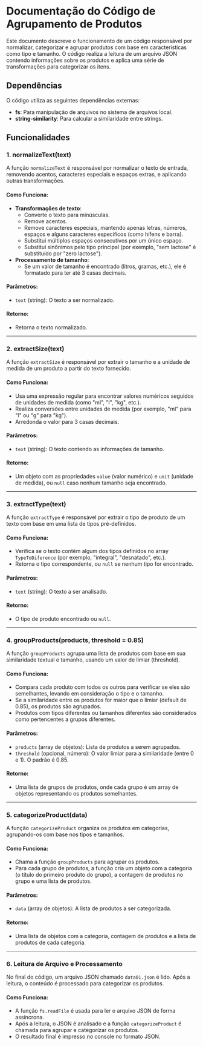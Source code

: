 # Documentação do Código de Agrupamento de Produtos

Este documento descreve o funcionamento de um código responsável por normalizar, categorizar e agrupar produtos com base em características como tipo e tamanho. O código realiza a leitura de um arquivo JSON contendo informações sobre os produtos e aplica uma série de transformações para categorizar os itens.

## Dependências

O código utiliza as seguintes dependências externas:
- **fs**: Para manipulação de arquivos no sistema de arquivos local.
- **string-similarity**: Para calcular a similaridade entre strings.

## Funcionalidades

### 1. **normalizeText(text)**

A função `normalizeText` é responsável por normalizar o texto de entrada, removendo acentos, caracteres especiais e espaços extras, e aplicando outras transformações.

#### Como Funciona:
- **Transformações de texto**:
  - Converte o texto para minúsculas.
  - Remove acentos.
  - Remove caracteres especiais, mantendo apenas letras, números, espaços e alguns caracteres específicos (como hífens e barra).
  - Substitui múltiplos espaços consecutivos por um único espaço.
  - Substitui sinônimos pelo tipo principal (por exemplo, "sem lactose" é substituído por "zero lactose").
- **Processamento de tamanho**:
  - Se um valor de tamanho é encontrado (litros, gramas, etc.), ele é formatado para ter até 3 casas decimais.
  
#### Parâmetros:
- `text` (string): O texto a ser normalizado.

#### Retorno:
- Retorna o texto normalizado.

---

### 2. **extractSize(text)**

A função `extractSize` é responsável por extrair o tamanho e a unidade de medida de um produto a partir do texto fornecido.

#### Como Funciona:
- Usa uma expressão regular para encontrar valores numéricos seguidos de unidades de medida (como "ml", "l", "kg", etc.).
- Realiza conversões entre unidades de medida (por exemplo, "ml" para "l" ou "g" para "kg").
- Arredonda o valor para 3 casas decimais.

#### Parâmetros:
- `text` (string): O texto contendo as informações de tamanho.

#### Retorno:
- Um objeto com as propriedades `value` (valor numérico) e `unit` (unidade de medida), ou `null` caso nenhum tamanho seja encontrado.

---

### 3. **extractType(text)**

A função `extractType` é responsável por extrair o tipo de produto de um texto com base em uma lista de tipos pré-definidos.

#### Como Funciona:
- Verifica se o texto contém algum dos tipos definidos no array `TypeToDiference` (por exemplo, "integral", "desnatado", etc.).
- Retorna o tipo correspondente, ou `null` se nenhum tipo for encontrado.

#### Parâmetros:
- `text` (string): O texto a ser analisado.

#### Retorno:
- O tipo de produto encontrado ou `null`.

---

### 4. **groupProducts(products, threshold = 0.85)**

A função `groupProducts` agrupa uma lista de produtos com base em sua similaridade textual e tamanho, usando um valor de limiar (threshold).

#### Como Funciona:
- Compara cada produto com todos os outros para verificar se eles são semelhantes, levando em consideração o tipo e o tamanho.
- Se a similaridade entre os produtos for maior que o limiar (default de 0.85), os produtos são agrupados.
- Produtos com tipos diferentes ou tamanhos diferentes são considerados como pertencentes a grupos diferentes.

#### Parâmetros:
- `products` (array de objetos): Lista de produtos a serem agrupados.
- `threshold` (opcional, número): O valor limiar para a similaridade (entre 0 e 1). O padrão é 0.85.

#### Retorno:
- Uma lista de grupos de produtos, onde cada grupo é um array de objetos representando os produtos semelhantes.

---

### 5. **categorizeProduct(data)**

A função `categorizeProduct` organiza os produtos em categorias, agrupando-os com base nos tipos e tamanhos.

#### Como Funciona:
- Chama a função `groupProducts` para agrupar os produtos.
- Para cada grupo de produtos, a função cria um objeto com a categoria (o título do primeiro produto do grupo), a contagem de produtos no grupo e uma lista de produtos.

#### Parâmetros:
- `data` (array de objetos): A lista de produtos a ser categorizada.

#### Retorno:
- Uma lista de objetos com a categoria, contagem de produtos e a lista de produtos de cada categoria.

---

### 6. **Leitura de Arquivo e Processamento**

No final do código, um arquivo JSON chamado `data01.json` é lido. Após a leitura, o conteúdo é processado para categorizar os produtos.

#### Como Funciona:
- A função `fs.readFile` é usada para ler o arquivo JSON de forma assíncrona.
- Após a leitura, o JSON é analisado e a função `categorizeProduct` é chamada para agrupar e categorizar os produtos.
- O resultado final é impresso no console no formato JSON.

